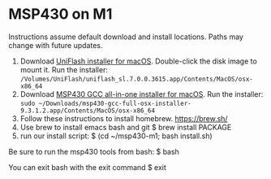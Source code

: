 # MSP430 on M1

Instructions assume default download and install locations. Paths may change with future updates.

1. Download [UniFlash installer for macOS](https://www.ti.com/tool/UNIFLASH#downloads). Double-click the disk image to mount it. Run the installer: `/Volumes/UniFlash/uniflash_sl.7.0.0.3615.app/Contents/MacOS/osx-x86_64`
2. Download [MSP430 GCC all-in-one installer for macOS](https://www.ti.com/tool/MSP430-GCC-OPENSOURCE#downloads). Run the installer: `sudo ~/Downloads/msp430-gcc-full-osx-installer-9.3.1.2.app/Contents/MacOS/osx-x86_64`
3. Follow these instructions to install homebrew. https://brew.sh/
4. Use brew to install emacs bash and git
   $ brew install PACKAGE
5. run our install script:  $ (cd ~/msp430-m1; bash install.sh)


Be sure to run the msp430 tools from bash: $ bash

You can exit bash with the exit command $ exit
